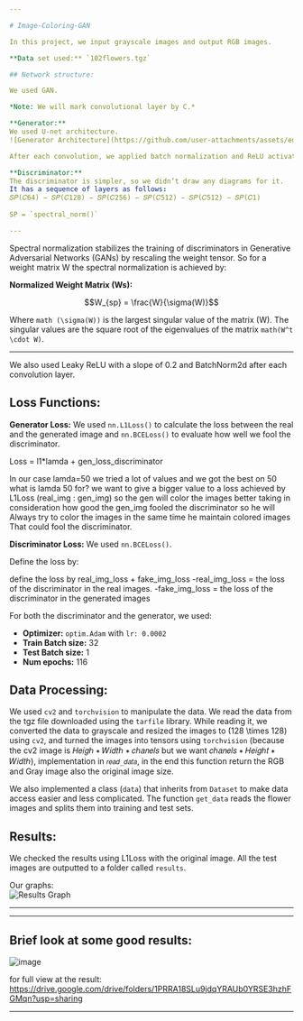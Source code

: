 ```yaml
---

# Image-Coloring-GAN

In this project, we input grayscale images and output RGB images.

**Data set used:** `102flowers.tgz`

## Network structure:

We used GAN.

*Note: We will mark convolutional layer by C.*

**Generator:** 
We used U-net architecture.  
![Generator Architecture](https://github.com/user-attachments/assets/ed6b7fc7-28b0-4b36-ad76-72eb156eae2a)

After each convolution, we applied batch normalization and ReLU activation.

**Discriminator:**
The discriminator is simpler, so we didn’t draw any diagrams for it.  
It has a sequence of layers as follows:  
𝑆𝑃(𝐶64) − 𝑆𝑃(𝐶128) − 𝑆𝑃(𝐶256) − 𝑆𝑃(𝐶512) − 𝑆𝑃(𝐶512) − 𝑆𝑃(𝐶1) 
 
SP = `spectral_norm()`

---
```

Spectral normalization stabilizes the training of discriminators in Generative 
Adversarial Networks (GANs) by rescaling the weight tensor.
So for a weight matrix W the spectral normalization is achieved by:

**Normalized Weight Matrix (Ws):**

```math
W_{sp} = \frac{W}{\sigma(W)}
```

Where ```math (\sigma(W))``` is the largest singular value of the matrix \(W\). The singular values are the square root of the eigenvalues of the matrix ```math(W^t \cdot W)```.

---
We also used Leaky ReLU with a slope of 0.2 and BatchNorm2d after each convolution layer.

## Loss Functions:

**Generator Loss:**
We used `nn.L1Loss()` to calculate the loss between the real and the generated image and `nn.BCELoss()` to evaluate how well we fool the discriminator.

Loss = l1*lamda + gen_loss_discriminator

In our case lamda=50 we tried a lot of values and we got the best on 50
what is lamda 50 for? we want to give a bigger value to a loss achieved by
 L1Loss (real_img : gen_img) so the gen will color the images better taking in 
consideration how good the gen_img fooled the discriminator so he will 
Always try to color the images in the same time he maintain colored images 
That could fool the discriminator.

**Discriminator Loss:**
We used `nn.BCELoss()`.

Define the loss by:

define the loss by real_img_loss + fake_img_loss
-real_img_loss = the loss of the discriminator in the real images.
-fake_img_loss = the loss of the discriminator in the generated images

For both the discriminator and the generator, we used:

- **Optimizer:** `optim.Adam` with `lr: 0.0002`
- **Train Batch size:** 32 
- **Test Batch size:** 1
- **Num epochs:** 116

## Data Processing:

We used `cv2` and `torchvision` to manipulate the data. We read the data from the tgz file downloaded using the `tarfile` library. While reading it, we converted the data to grayscale and resized the images to \(128 \times 128\) using `cv2`, and turned the images into tensors using `torchvision` (because the cv2 image is 𝐻𝑒𝑖𝑔ℎ ∗
𝑊𝑖𝑑𝑡ℎ ∗ 𝑐ℎ𝑎𝑛𝑒𝑙𝑠 but we want 𝑐ℎ𝑎𝑛𝑒𝑙𝑠 ∗ 𝐻𝑒𝑖𝑔ℎ𝑡 ∗ 𝑊𝑖𝑑𝑡ℎ), implementation in 
`𝑟𝑒𝑎𝑑_𝑑𝑎𝑡𝑎`, in the end this function return the RGB and Gray image also the 
original image size.

We also implemented a class (`data`) that inherits from `Dataset` to make data access easier and less complicated. The function `get_data` reads the flower images and splits them into training and test sets.

## Results:

We checked the results using L1Loss with the original image. All the test images are outputted to a folder called `results`.

Our graphs:  
![Results Graph](https://github.com/user-attachments/assets/e3e5774d-c9c1-43b5-980b-93122b020c46)

---
---
## Brief look at some good results:

![image](https://github.com/user-attachments/assets/3fab8954-2b53-4d88-94f0-32ea65cbcd40)

for full view at the result: https://drive.google.com/drive/folders/1PRRA18SLu9jdqYRAUb0YRSE3hzhFGMqn?usp=sharing

---
